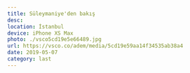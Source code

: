 ```yaml
---
title: Süleymaniye'den bakış
desc:
location: İstanbul
device: iPhone XS Max
photo: ./vsco5cd19e5e66489.jpg
url: https://vsco.co/adem/media/5cd19e59aa14f34535ab38a4
date: 2019-05-07
category: last
---
```

